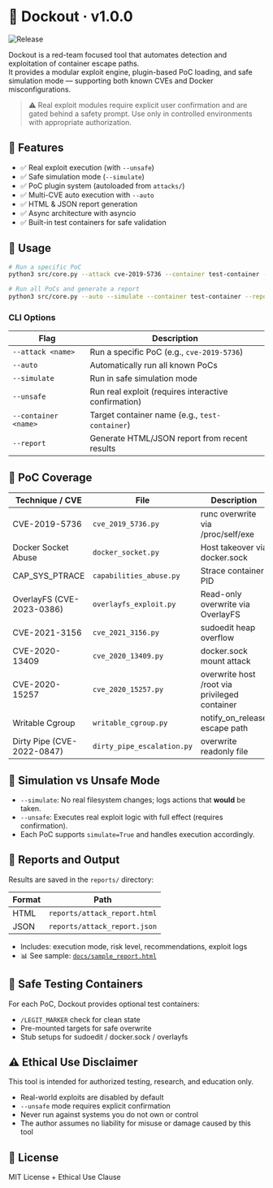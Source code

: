 # 🐳 Dockout · v1.0.0
![Release](https://img.shields.io/github/v/release/schoi1337/dockout?style=flat-square)

Dockout is a red-team focused tool that automates detection and exploitation of container escape paths.  
It provides a modular exploit engine, plugin-based PoC loading, and safe simulation mode — supporting both known CVEs and Docker misconfigurations.

> ⚠️ Real exploit modules require explicit user confirmation and are gated behind a safety prompt. Use only in controlled environments with appropriate authorization.


## 🚀 Features

- ✅ Real exploit execution (with `--unsafe`)
- ✅ Safe simulation mode (`--simulate`)
- ✅ PoC plugin system (autoloaded from `attacks/`)
- ✅ Multi-CVE auto execution with `--auto`
- ✅ HTML & JSON report generation
- ✅ Async architecture with asyncio
- ✅ Built-in test containers for safe validation


## 🧠 Usage

```bash
# Run a specific PoC
python3 src/core.py --attack cve-2019-5736 --container test-container --simulate

# Run all PoCs and generate a report
python3 src/core.py --auto --simulate --container test-container --report html
```

### CLI Options

| Flag | Description |
|------|-------------|
| `--attack <name>` | Run a specific PoC (e.g., `cve-2019-5736`) |
| `--auto` | Automatically run all known PoCs |
| `--simulate` | Run in safe simulation mode |
| `--unsafe` | Run real exploit (requires interactive confirmation) |
| `--container <name>` | Target container name (e.g., `test-container`) |
| `--report` | Generate HTML/JSON report from recent results |


## 🔬 PoC Coverage

| Technique / CVE | File | Description | Status |
|-----------------|------|-------------|--------|
| CVE-2019-5736 | `cve_2019_5736.py` | runc overwrite via /proc/self/exe | ✅ Real |
| Docker Socket Abuse | `docker_socket.py` | Host takeover via docker.sock | ✅ Simulated |
| CAP_SYS_PTRACE | `capabilities_abuse.py` | Strace container PID | ✅ Simulated |
| OverlayFS (CVE-2023-0386) | `overlayfs_exploit.py` | Read-only overwrite via OverlayFS | ✅ Simulated |
| CVE-2021-3156 | `cve_2021_3156.py` | sudoedit heap overflow | ✅ Simulated |
| CVE-2020-13409 | `cve_2020_13409.py` | docker.sock mount attack | ✅ Simulated |
| CVE-2020-15257 | `cve_2020_15257.py` | overwrite host /root via privileged container | ✅ Simulated |
| Writable Cgroup | `writable_cgroup.py` | notify_on_release escape path | ✅ Simulated |
| Dirty Pipe (CVE-2022-0847) | `dirty_pipe_escalation.py` | overwrite readonly file | ✅ Simulated |


## 🧪 Simulation vs Unsafe Mode

- `--simulate`: No real filesystem changes; logs actions that **would** be taken.
- `--unsafe`: Executes real exploit logic with full effect (requires confirmation).
- Each PoC supports `simulate=True` and handles execution accordingly.


## 📂 Reports and Output

Results are saved in the `reports/` directory:

| Format | Path |
|--------|------|
| HTML | `reports/attack_report.html` |
| JSON | `reports/attack_report.json` |

- Includes: execution mode, risk level, recommendations, exploit logs  
- 📊 See sample: [`docs/sample_report.html`](docs/attack_report.html)


## 🧪 Safe Testing Containers

For each PoC, Dockout provides optional test containers:
- `/LEGIT_MARKER` check for clean state
- Pre-mounted targets for safe overwrite
- Stub setups for sudoedit / docker.sock / overlayfs


## ⚠️ Ethical Use Disclaimer

This tool is intended for authorized testing, research, and education only.

- Real-world exploits are disabled by default
- `--unsafe` mode requires explicit confirmation
- Never run against systems you do not own or control
- The author assumes no liability for misuse or damage caused by this tool


## 📜 License

MIT License + Ethical Use Clause
